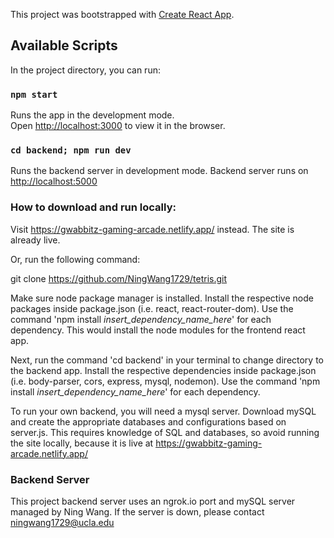 This project was bootstrapped with [Create React App](https://github.com/facebook/create-react-app).

## Available Scripts

In the project directory, you can run:

### `npm start`

Runs the app in the development mode.<br />
Open [http://localhost:3000](http://localhost:3000) to view it in the browser.

### `cd backend; npm run dev`

Runs the backend server in development mode.
Backend server runs on [http://localhost:5000](http://localhost:5000)

### How to download and run locally:

Visit https://gwabbitz-gaming-arcade.netlify.app/ instead. The site is already live.

Or, run the following command:

git clone https://github.com/NingWang1729/tetris.git

Make sure node package manager is installed.
Install the respective node packages inside package.json (i.e. react, react-router-dom).
Use the command 'npm install *insert_dependency_name_here*' for each dependency.
This would install the node modules for the frontend react app.

Next, run the command 'cd backend' in your terminal to change directory to the backend app.
Install the respective dependencies inside package.json (i.e. body-parser, cors, express, mysql, nodemon).
Use the command 'npm install *insert_dependency_name_here*' for each dependency.

To run your own backend, you will need a mysql server. Download mySQL and create the appropriate databases and configurations based on server.js.
This requires knowledge of SQL and databases, so avoid running the site locally, because it is live at https://gwabbitz-gaming-arcade.netlify.app/

### Backend Server

This project backend server uses an ngrok.io port and mySQL server managed by Ning Wang.
If the server is down, please contact ningwang1729@ucla.edu
